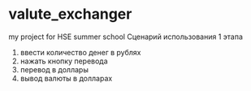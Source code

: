 # valute_exchanger
my project for HSE summer school
Сценарий использования 1 этапа
1. ввести количество денег в рублях
3. нажать кнопку перевода
2. перевод в доллары
3. вывод валюты в долларах
